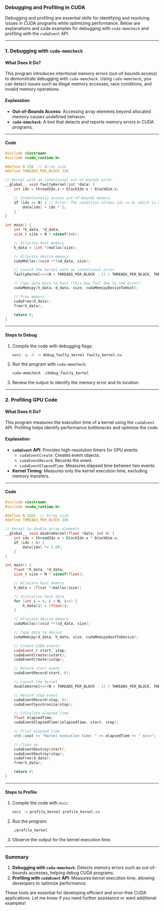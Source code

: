 ### **Debugging and Profiling in CUDA**

Debugging and profiling are essential skills for identifying and resolving issues in CUDA programs while optimizing performance. Below are explanations and code examples for debugging with `cuda-memcheck` and profiling with the `cudaEvent` API.

---

### **1. Debugging with `cuda-memcheck`**

#### **What Does It Do?**  
This program introduces intentional memory errors (out-of-bounds access) to demonstrate debugging with `cuda-memcheck`. Using `cuda-memcheck`, you can detect issues such as illegal memory accesses, race conditions, and invalid memory operations.

#### **Explanation**  
- **Out-of-Bounds Access**: Accessing array elements beyond allocated memory causes undefined behavior.
- **`cuda-memcheck`**: A tool that detects and reports memory errors in CUDA programs.

---

#### **Code**  
```cpp
#include <iostream>
#include <cuda_runtime.h>

#define N 256  // Array size
#define THREADS_PER_BLOCK 128

// Kernel with an intentional out-of-bounds error
__global__ void faultyKernel(int *data) {
    int idx = threadIdx.x + blockIdx.x * blockDim.x;

    // Intentionally access out-of-bounds memory
    if (idx <= N) { // Error: The condition allows idx == N, which is out-of-bounds
        data[idx] = idx * 2;
    }
}

int main() {
    int *h_data, *d_data;
    size_t size = N * sizeof(int);

    // Allocate host memory
    h_data = (int *)malloc(size);

    // Allocate device memory
    cudaMalloc((void **)&d_data, size);

    // Launch the kernel with an intentional error
    faultyKernel<<<(N + THREADS_PER_BLOCK - 1) / THREADS_PER_BLOCK, THREADS_PER_BLOCK>>>(d_data);

    // Copy data back to host (this may fail due to the error)
    cudaMemcpy(h_data, d_data, size, cudaMemcpyDeviceToHost);

    // Free memory
    cudaFree(d_data);
    free(h_data);

    return 0;
}
```

---

#### **Steps to Debug**  
1. Compile the code with debugging flags:  
   ```bash
   nvcc -g -G -o debug_faulty_kernel faulty_kernel.cu
   ```
2. Run the program with `cuda-memcheck`:  
   ```bash
   cuda-memcheck ./debug_faulty_kernel
   ```
3. Review the output to identify the memory error and its location.

---

### **2. Profiling GPU Code**

#### **What Does It Do?**  
This program measures the execution time of a kernel using the `cudaEvent` API. Profiling helps identify performance bottlenecks and optimize the code.

#### **Explanation**  
- **`cudaEvent` API**: Provides high-resolution timers for GPU events.
  - `cudaEventCreate`: Creates event objects.
  - `cudaEventRecord`: Records the event.
  - `cudaEventElapsedTime`: Measures elapsed time between two events.
- **Kernel Timing**: Measures only the kernel execution time, excluding memory transfers.

---

#### **Code**  
```cpp
#include <iostream>
#include <cuda_runtime.h>

#define N 1024  // Array size
#define THREADS_PER_BLOCK 256

// Kernel to double array elements
__global__ void doubleKernel(float *data, int n) {
    int idx = threadIdx.x + blockIdx.x * blockDim.x;
    if (idx < n) {
        data[idx] *= 2.0f;
    }
}

int main() {
    float *h_data, *d_data;
    size_t size = N * sizeof(float);

    // Allocate host memory
    h_data = (float *)malloc(size);

    // Initialize host data
    for (int i = 0; i < N; i++) {
        h_data[i] = (float)i;
    }

    // Allocate device memory
    cudaMalloc((void **)&d_data, size);

    // Copy data to device
    cudaMemcpy(d_data, h_data, size, cudaMemcpyHostToDevice);

    // Create CUDA events
    cudaEvent_t start, stop;
    cudaEventCreate(&start);
    cudaEventCreate(&stop);

    // Record start event
    cudaEventRecord(start, 0);

    // Launch the kernel
    doubleKernel<<<(N + THREADS_PER_BLOCK - 1) / THREADS_PER_BLOCK, THREADS_PER_BLOCK>>>(d_data, N);

    // Record stop event
    cudaEventRecord(stop, 0);
    cudaEventSynchronize(stop);

    // Calculate elapsed time
    float elapsedTime;
    cudaEventElapsedTime(&elapsedTime, start, stop);

    // Print elapsed time
    std::cout << "Kernel execution time: " << elapsedTime << " ms\n";

    // Clean up
    cudaEventDestroy(start);
    cudaEventDestroy(stop);
    cudaFree(d_data);
    free(h_data);

    return 0;
}
```

---

#### **Steps to Profile**  
1. Compile the code with `nvcc`:  
   ```bash
   nvcc -o profile_kernel profile_kernel.cu
   ```
2. Run the program:  
   ```bash
   ./profile_kernel
   ```
3. Observe the output for the kernel execution time.

---

### **Summary**  
1. **Debugging with `cuda-memcheck`**: Detects memory errors such as out-of-bounds accesses, helping debug CUDA programs.
2. **Profiling with `cudaEvent` API**: Measures kernel execution time, allowing developers to optimize performance.

These tools are essential for developing efficient and error-free CUDA applications. Let me know if you need further assistance or want additional examples!